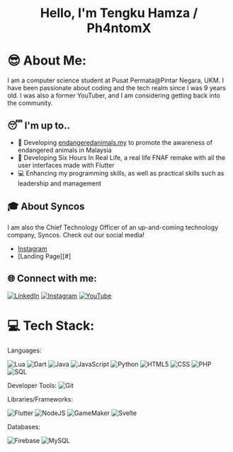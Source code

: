 <h1 align="center">Hello, I'm Tengku Hamza / Ph4ntomX</h1>

# 😎 About Me:
I am a computer science student at Pusat Permata@Pintar Negara, UKM. I have been passionate about coding and the tech realm since I was 9 years old. I was also a former YouTuber, and I am considering getting back into the community.

## 😴 I'm up to..

- 🌴 Developing [endangeredanimals.my](https://endangeredanimals-my.flutterflow.app) to promote the awareness of endangered animals in Malaysia
- 🐻 Developing Six Hours In Real Life, a real life FNAF remake with all the user interfaces made with Flutter
- 💻 Enhancing my programming skills, as well as practical skills such as leadership and management

## 🎓 About Syncos

I am also the Chief Technology Officer of an up-and-coming technology company, Syncos. Check out our social media!

- [Instagram](https://www.instagram.com/symcos.hippos/)
- [Landing Page][#]

## 🌐 Connect with me:

[![LinkedIn](https://img.shields.io/badge/LinkedIn-%230077B5.svg?logo=linkedin&logoColor=white)](https://www.linkedin.com/in/tengku-hamza/)
[![Instagram](https://img.shields.io/badge/Instagram-%23E4405F.svg?logo=Instagram&logoColor=white)](https://www.instagram.com/hamza.procrastination.time/)
[![YouTube](https://img.shields.io/badge/YouTube-%23FF0000.svg?logo=YouTube&logoColor=white)](https://youtube.com/@ph4ntomx997)

# 💻 Tech Stack:
Languages: 

![Lua](https://img.shields.io/badge/Lua-%232C2D72.svg?logo=lua&logoColor=white)
![Dart](https://img.shields.io/badge/Dart-%230175C2.svg?logo=dart&logoColor=white)
![Java](https://img.shields.io/badge/java-%23ED8B00.svg?style=for-the-badge&logo=java&logoColor=white)
![JavaScript](https://img.shields.io/badge/javascript-%23323330.svg?style=for-the-badge&logo=javascript&logoColor=%23F7DF1E)
![Python](https://img.shields.io/badge/Python-3776AB?logo=python&logoColor=fff)
![HTML5](https://img.shields.io/badge/html5-%23E34F26.svg?style=for-the-badge&logo=html5&logoColor=white) 
![CSS](https://img.shields.io/badge/css-%231572B6.svg?style=for-the-badge&logo=css3&logoColor=white)
![PHP](https://img.shields.io/badge/php-%23777BB4.svg?&logo=php&logoColor=white)
![SQL](https://img.shields.io/badge/sql-%2307405e.svg?style=for-the-badge&logo=postgresql&logoColor=white) 

Developer Tools:
![Git](https://img.shields.io/badge/git-%23F05033.svg?style=for-the-badge&logo=git&logoColor=white)

Libraries/Frameworks: 

![Flutter](https://img.shields.io/badge/Flutter-02569B?logo=flutter&logoColor=fff)
![NodeJS](https://img.shields.io/badge/node.js-6DA55F?style=for-the-badge&logo=node.js&logoColor=white)
![GameMaker](https://img.shields.io/badge/GameMaker-000?logo=gamemaker&logoColor=fff)
![Svelte](https://img.shields.io/badge/Svelte-%23f1413d.svg?logo=svelte&logoColor=white)

Databases:

![Firebase](https://img.shields.io/badge/Firebase-039BE5?logo=Firebase&logoColor=white)
![MySQL](https://img.shields.io/badge/MySQL-4479A1?logo=mysql&logoColor=fff)
